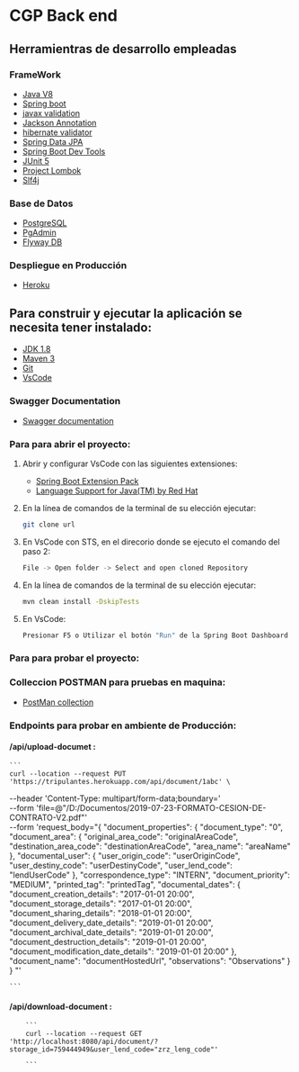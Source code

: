 # CGP Back end

## Herramientras de desarrollo empleadas

### FrameWork
-   [Java V8](https://www.java.com/es/download/ie_manual.jsp)
-   [Spring boot](https://spring.io/projects/spring-boot)
-   [javax validation](https://www.baeldung.com/javax-validation)
-   [Jackson Annotation](https://www.baeldung.com/jackson-annotations)
-   [hibernate validator](https://hibernate.org/validator/)
-   [Spring Data JPA](https://spring.io/projects/spring-data-jpa)
-   [Spring Boot Dev Tools](https://www.baeldung.com/spring-boot-devtools)
-   [JUnit 5](https://junit.org/junit5/docs/current/user-guide/)
-   [Project Lombok](https://projectlombok.org/)
-   [Slf4j](https://www.slf4j.org/)

### Base de Datos   

-   [PostgreSQL](https://www.postgresql.org/)
-   [PgAdmin](https://www.pgadmin.org/)
-   [Flyway DB](https://flywaydb.org/)

### Despliegue en Producción
-   [Heroku](https://www.heroku.com/home)



## Para construir y ejecutar la aplicación se necesita tener instalado:

- [JDK 1.8](https://www.oracle.com/java/technologies/downloads/#java8)
- [Maven 3](https://maven.apache.org)
- [Git](https://git-scm.com/downloads)
- [VsCode](https://code.visualstudio.com/#alt-downloads)


###   Swagger Documentation 

-   [Swagger documentation](https://tripulantes.herokuapp.com/swagger-ui/index.html#/document-storage-controller/documentUpload)



### Para para abrir el proyecto:

1)  Abrir y configurar VsCode con las siguientes extensiones:
  
    - [Spring Boot Extension Pack](https://marketplace.visualstudio.com/items?itemName=Pivotal.vscode-boot-dev-pack)
    - [Language Support for Java(TM) by Red Hat](https://marketplace.visualstudio.com/items?itemName=redhat.java)

2)  En la línea de comandos de la terminal de su elección ejecutar:
    
    ```sh
    git clone url
    ```

3) En VsCode con STS, en el direcorio donde se ejecuto el comando del paso 2:
   
    ```sh
    File -> Open folder -> Select and open cloned Repository
    ```
4)  En la línea de comandos de la terminal de su elección ejecutar:
    
    ```sh
    mvn clean install -DskipTests
    ```

5) En VsCode:
    
    ```sh
    Presionar F5 o Utilizar el botón "Run" de la Spring Boot Dashboard en el Explorador de VsCode
    ```
    
### Para para probar el proyecto: 


###  Colleccion POSTMAN para pruebas en maquina: 

- [PostMan collection](https://www.getpostman.com/collections/edf5e231fa09adb0a63b)


###  Endpoints para probar en ambiente de Producción: 

####   /api/upload-documet : 
    
    ```
    curl --location --request PUT 'https://tripulantes.herokuapp.com/api/document/1abc' \
--header 'Content-Type: multipart/form-data;boundary=<calculated when request is sent>' \
--form 'file=@"/D:/Documentos/2019-07-23-FORMATO-CESION-DE-CONTRATO-V2.pdf"' \
--form 'request_body="{
  \"document_properties\": {
    \"document_type\": \"0\",
    \"document_area\": {
      \"original_area_code\": \"originalAreaCode\",
      \"destination_area_code\": \"destinationAreaCode\",
      \"area_name\": \"areaName\"
    },
    \"documental_user\": {
      \"user_origin_code\": \"userOriginCode\",
      \"user_destiny_code\": \"userDestinyCode\",
      \"user_lend_code\": \"lendUserCode\"
    },
    \"correspondence_type\": \"INTERN\",
    \"document_priority\": \"MEDIUM\",
    \"printed_tag\": \"printedTag\",
    \"documental_dates\": {
      \"document_creation_details\": \"2017-01-01 20:00\",
      \"document_storage_details\": \"2017-01-01 20:00\",
      \"document_sharing_details\": \"2018-01-01 20:00\",
      \"document_delivery_date_details\": \"2019-01-01 20:00\",
      \"document_archival_date_details\": \"2019-01-01 20:00\",
      \"document_destruction_details\": \"2019-01-01 20:00\",
      \"document_modification_date_details\": \"2019-01-01 20:00\"
    },
    \"document_name\": \"documentHostedUrl\",
    \"observations\": \"Observations\"
  }
}
"'

    ```
    
####   /api/download-document : 
    
        ```
        curl --location --request GET 'http://localhost:8080/api/document/?storage_id=759444949&user_lend_code="zrz_leng_code"'
        
        ```
        



